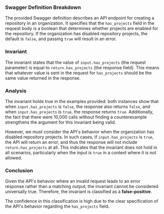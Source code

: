 ### Swagger Definition Breakdown
The provided Swagger definition describes an API endpoint for creating a repository in an organization. It specifies that the `has_projects` field in the request body is a boolean that determines whether projects are enabled for the repository. If the organization has disabled repository projects, the default is `false`, and passing `true` will result in an error.

### Invariant
The invariant states that the value of `input.has_projects` (the request parameter) is equal to `return.has_projects` (the response field). This means that whatever value is sent in the request for `has_projects` should be the same value returned in the response.

### Analysis
The invariant holds true in the examples provided: both instances show that when `input.has_projects` is `false`, the response also returns `false`, and when `input.has_projects` is `true`, the response returns `true`. Additionally, the fact that there were 10,000 calls without finding a counterexample strengthens the argument for this invariant being valid. 

However, we must consider the API's behavior when the organization has disabled repository projects. In such cases, if `input.has_projects` is `true`, the API will return an error, and thus the response will not include `return.has_projects` at all. This indicates that the invariant does not hold in all scenarios, particularly when the input is `true` in a context where it is not allowed. 

### Conclusion
Given the API's behavior where an invalid request leads to an error response rather than a matching output, the invariant cannot be considered universally true. Therefore, the invariant is classified as a **false-positive**. 

The confidence in this classification is high due to the clear specification of the API's behavior regarding the `has_projects` field.
